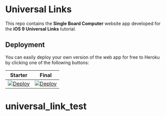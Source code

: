 # Universal Links

This repo contains the **Single Board Computer** website app developed for the **iOS 9 Universal Links** tutorial.

## Deployment

You can easily deploy your own version of the web app for free to Heroku by clicking one of the following buttons:

| Starter | Final |
|---------|-------|
| [![Deploy](https://www.herokucdn.com/deploy/button.svg)](https://heroku.com/deploy?template=https://github.com/raywenderlich/universal-links/tree/starter) | [![Deploy](https://www.herokucdn.com/deploy/button.svg)](https://heroku.com/deploy?template=https://github.com/ahhadj/universal_link_test) |
# universal_link_test
